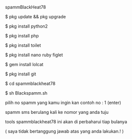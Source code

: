 spammBlackHeat78

$ pkg update && pkg upgrade

$ pkg install python2

$ pkg install php

$ pkg install toilet

$ pkg install nano ruby figlet

$ gem install lolcat

$ pkg install git

$ cd spammblackheat78

$ sh Blackspamm.sh


pilih no spamm yang kamu ingin kan contoh no : 1  (enter)

spamm sms berulang kali ke nomor yang anda tuju

tools spammblackheat78 ini akan di perbaharui tiap bulanya

( saya tidak bertanggung jawab atas yang anda lakukan.! )
